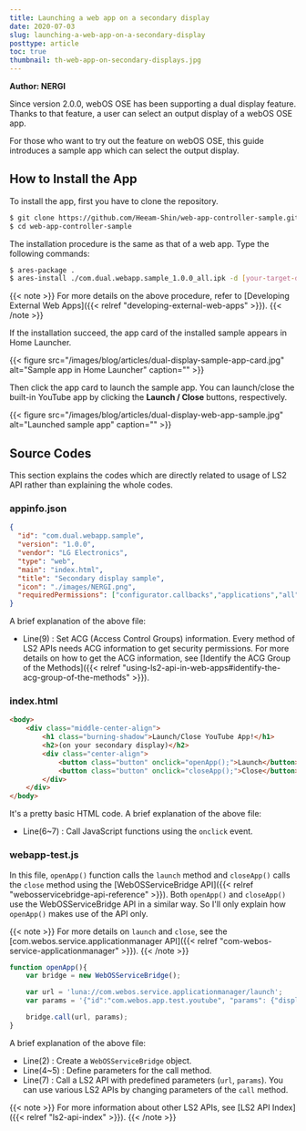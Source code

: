 ```yaml
---
title: Launching a web app on a secondary display
date: 2020-07-03
slug: launching-a-web-app-on-a-secondary-display
posttype: article
toc: true
thumbnail: th-web-app-on-secondary-displays.jpg
---
```


**Author: NERGI**

Since version 2.0.0, webOS OSE has been supporting a dual display feature. Thanks to that feature, a user can select an output display of a webOS OSE app.

For those who want to try out the feature on webOS OSE, this guide introduces a sample app which can select the output display.

## How to Install the App

To install the app, first you have to clone the repository.

``` bash
$ git clone https://github.com/Heeam-Shin/web-app-controller-sample.git
$ cd web-app-controller-sample
```

The installation procedure is the same as that of a web app. Type the following commands:

``` bash
$ ares-package .
$ ares-install ./com.dual.webapp.sample_1.0.0_all.ipk -d [your-target-device]
```

{{< note >}}
For more details on the above procedure, refer to [Developing External Web Apps]({{< relref "developing-external-web-apps" >}}).
{{< /note >}}

If the installation succeed, the app card of the installed sample appears in Home Launcher.

{{< figure src="/images/blog/articles/dual-display-sample-app-card.jpg" alt="Sample app in Home Launcher" caption="" >}}

Then click the app card to launch the sample app. You can launch/close the built-in YouTube app by clicking the **Launch / Close** buttons, respectively.

{{< figure src="/images/blog/articles/dual-display-web-app-sample.jpg" alt="Launched sample app" caption="" >}}

## Source Codes

This section explains the codes which are directly related to usage of LS2 API rather than explaining the whole codes.

### appinfo.json

``` json {linenos=table}
{
  "id": "com.dual.webapp.sample",
  "version": "1.0.0",
  "vendor": "LG Electronics",
  "type": "web",
  "main": "index.html",
  "title": "Secondary display sample",
  "icon": "./images/NERGI.png",
  "requiredPermissions": ["configurator.callbacks","applications","all","applications.launch","applications.internal"]
}
```

A brief explanation of the above file:

- Line(9) : Set ACG (Access Control Groups) information. Every method of LS2 APIs needs ACG information to get security permissions. For more details on how to get the ACG information, see [Identify the ACG Group of the Methods]({{< relref "using-ls2-api-in-web-apps#identify-the-acg-group-of-the-methods" >}}).

### index.html

``` html {linenos=table}
<body>
    <div class="middle-center-align">
        <h1 class="burning-shadow">Launch/Close YouTube App!</h1>
        <h2>(on your secondary display)</h2>
        <div class="center-align">
            <button class="button" onclick="openApp();">Launch</button>
            <button class="button" onclick="closeApp();">Close</button>
        </div>
    </div>
</body>
```

It's a pretty basic HTML code. A brief explanation of the above file:

- Line(6~7) : Call JavaScript functions using the `onclick` event.

### webapp-test.js

In this file, `openApp()` function calls the `launch` method and `closeApp()` calls the `close` method using the [WebOSServiceBridge API]({{< relref "webosservicebridge-api-reference" >}}). Both `openApp()` and `closeApp()` use the WebOSServiceBridge API in a similar way. So I'll only explain how `openApp()` makes use of the API only.

{{< note >}}
For more details on `launch` and `close`, see the [com.webos.service.applicationmanager API]({{< relref "com-webos-service-applicationmanager" >}}).
{{< /note >}}

``` js {linenos=table}
function openApp(){
    var bridge = new WebOSServiceBridge();

    var url = 'luna://com.webos.service.applicationmanager/launch';
    var params = '{"id":"com.webos.app.test.youtube", "params": {"displayAffinity": 1}}';

    bridge.call(url, params);
}
```

A brief explanation of the above file:

- Line(2) : Create a `WebOSServiceBridge` object.
- Line(4~5) : Define parameters for the call method.
- Line(7) : Call a LS2 API with predefined parameters (`url`, `params`). You can use various LS2 APIs by changing parameters of the `call` method.

{{< note >}}
For more information about other LS2 APIs, see [LS2 API Index]({{< relref "ls2-api-index" >}}).
{{< /note >}}